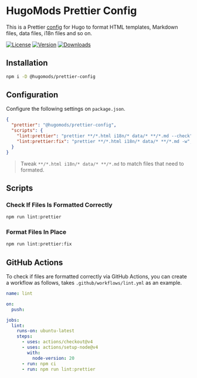 # HugoMods Prettier Config

This is a Prettier [config](https://github.com/hugomods/prettier-config/blob/main/index.json) for Hugo to format HTML templates, Markdown files, data files, i18n files and so on.

[![License](https://flat.badgen.net/github/license/hugomods/prettier-config)](https://github.com/hugomods/prettier-config/blob/main/LICENSE)
[![Version](https://flat.badgen.net/npm/v/@hugomods/prettier-config)](https://www.npmjs.com/package/@hugomods/prettier-config)
[![Downloads](https://flat.badgen.net/npm/dt/@hugomods/prettier-config)](https://www.npmjs.com/package/@hugomods/prettier-config)

## Installation

```sh
npm i -D @hugomods/prettier-config
```

## Configuration

Configure the following settings on `package.json`.

```json
{
  "prettier": "@hugomods/prettier-config",
  "scripts": {
    "lint:prettier": "prettier **/*.html i18n/* data/* **/*.md --check",
    "lint:prettier:fix": "prettier **/*.html i18n/* data/* **/*.md -w",
  }
}
```

> Tweak `**/*.html i18n/* data/* **/*.md` to match files that need to formated.

## Scripts

### Check If Files Is Formatted Correctly

```sh
npm run lint:prettier
```

### Format Files In Place

```sh
npm run lint:prettier:fix
```

## GitHub Actions

To check if files are formatted correctly via GitHub Actions, you can create a workflow as follows, takes `.github/workflows/lint.yml` as an example.

```yaml
name: lint

on:
  push:

jobs:
  lint:
    runs-on: ubuntu-latest
    steps:
      - uses: actions/checkout@v4
      - uses: actions/setup-node@v4
        with:
          node-version: 20
      - run: npm ci
      - run: npm run lint:prettier
```
